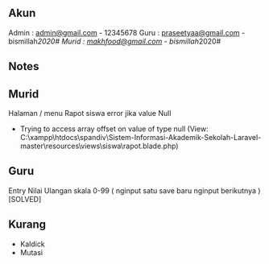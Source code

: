 Akun
-----------------------------------------------
Admin : admin@gmail.com - 12345678
Guru : praseetyaa@gmail.com	 - bismillah*2020#
Murid : makhfood@gmail.com	- bismillah*2020#

Notes
-----------------------------------------------
Murid
----------
Halaman / menu Rapot siswa error jika value Null
- Trying to access array offset on value of type null (View: C:\xampp\htdocs\spandiv\Sistem-Informasi-Akademik-Sekolah-Laravel-master\resources\views\siswa\rapot.blade.php)

Guru
----------
Entry Nilai Ulangan skala 0-99 ( nginput satu save baru nginput berikutnya ) [SOLVED]

Kurang
-----------------------------------------------
- Kaldick
- Mutasi
